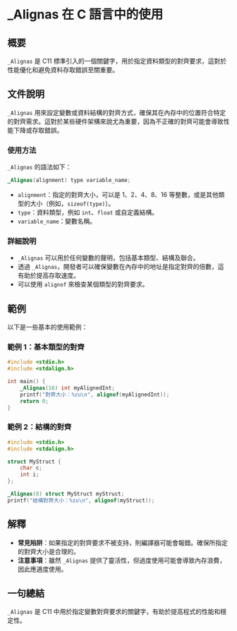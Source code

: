 <!--
Meta Description: # _Alignas 在 C 語言中的使用 ## 概要 `_Alignas` 是 C11 標準引入的一個關鍵字，用於指定資料類型的對齊要求，這對於性能優化和避免資料存取錯誤至關重要。 ## 文件說明 `_Alignas` 用來設定變數或資料結構的對齊方式，確保其在內存中的位置符合特定的對齊需求。這對...
Meta Keywords: _alignas, int, include, mystruct, type
-->

# _Alignas 在 C 語言中的使用

## 概要
`_Alignas` 是 C11 標準引入的一個關鍵字，用於指定資料類型的對齊要求，這對於性能優化和避免資料存取錯誤至關重要。

## 文件說明
`_Alignas` 用來設定變數或資料結構的對齊方式，確保其在內存中的位置符合特定的對齊需求。這對於某些硬件架構來說尤為重要，因為不正確的對齊可能會導致性能下降或存取錯誤。

### 使用方法
`_Alignas` 的語法如下：
```c
_Alignas(alignment) type variable_name;
```
- `alignment`：指定的對齊大小，可以是 1、2、4、8、16 等整數，或是其他類型的大小（例如，`sizeof(type)`）。
- `type`：資料類型，例如 `int`、`float` 或自定義結構。
- `variable_name`：變數名稱。

### 詳細說明
- `_Alignas` 可以用於任何變數的聲明，包括基本類型、結構及聯合。
- 透過 `_Alignas`，開發者可以確保變數在內存中的地址是指定對齊的倍數，這有助於提高存取速度。
- 可以使用 `alignof` 來檢查某個類型的對齊要求。

## 範例
以下是一些基本的使用範例：

### 範例 1：基本類型的對齊
```c
#include <stdio.h>
#include <stdalign.h>

int main() {
    _Alignas(16) int myAlignedInt;
    printf("對齊大小：%zu\n", alignof(myAlignedInt));
    return 0;
}
```

### 範例 2：結構的對齊
```c
#include <stdio.h>
#include <stdalign.h>

struct MyStruct {
    char c;
    int i;
};

_Alignas(8) struct MyStruct myStruct;
printf("結構對齊大小：%zu\n", alignof(myStruct));
```

## 解釋
- **常見陷阱**：如果指定的對齊要求不被支持，則編譯器可能會報錯。確保所指定的對齊大小是合理的。
- **注意事項**：雖然 `_Alignas` 提供了靈活性，但過度使用可能會導致內存浪費，因此應適度使用。

## 一句總結
`_Alignas` 是 C11 中用於指定變數對齊要求的關鍵字，有助於提高程式的性能和穩定性。